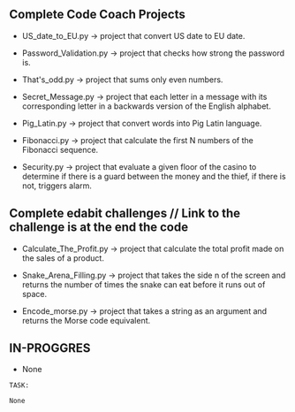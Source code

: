 ## Complete Code Coach Projects

 - US_date_to_EU.py -> project that convert US date to EU date.

 - Password_Validation.py -> project that checks how strong the password is.

 - That's_odd.py -> project that sums only even numbers.

 - Secret_Message.py -> project that each letter in a message with its corresponding letter in a backwards version of the English alphabet.

 - Pig_Latin.py -> project that convert words into Pig Latin language.

 - Fibonacci.py -> project that calculate the first N numbers of the Fibonacci sequence.

 - Security.py -> project that evaluate a given floor of the casino to determine if there is a guard between the money and the thief, if there is not, triggers alarm.

## Complete edabit challenges // Link to the challenge is at the end  the code
 
 - Calculate_The_Profit.py -> project that calculate the total profit made on the sales of a product.  

 - Snake_Arena_Filling.py -> project that takes the side n of the screen and returns the number of times the snake can eat before it runs out of space. 

 - Encode_morse.py -> project that takes a string as an argument and returns the Morse code equivalent.

## IN-PROGGRES

 - None
```
TASK:

None
```
